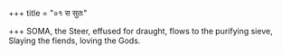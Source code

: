 +++
title = "०१ स सुतः"

+++
SOMA, the Steer, effused for draught, flows to the purifying sieve,  
     Slaying the fiends, loving the Gods.